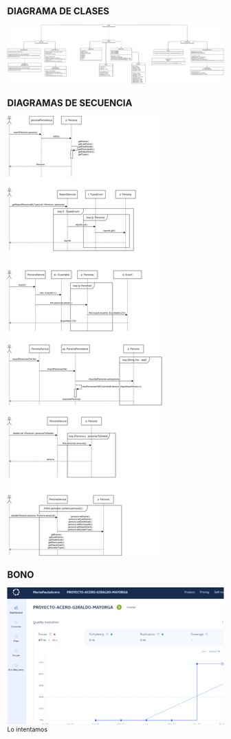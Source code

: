 ## DIAGRAMA DE CLASES
![img_1.png](img_1.png)

## DIAGRAMAS DE SECUENCIA 
![img_2.png](img_2.png)

## BONO
![img_3.png](img_3.png)
Lo intentamos 

